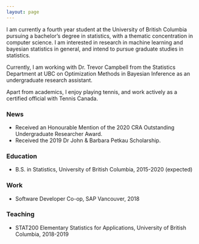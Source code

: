 ```yaml
---
layout: page
---
```


I am currently a fourth year student at the University of British Columbia pursuing a bachelor’s degree in statistics, with a thematic concentration in computer science. I am interested in research in machine learning and bayesian statistics in general, and intend to pursue graduate studies in statistics.

Currently, I am working with Dr. Trevor Campbell from the Statistics Department at UBC on Optimization Methods in Bayesian Inference as an undergraduate research assistant.

Apart from academics, I enjoy playing tennis, and work actively as a certified official with Tennis Canada.

### News
* Received an Honourable Mention of the 2020 CRA Outstanding Undergraduate Researcher Award.
* Received the 2019 Dr John & Barbara Petkau Scholarship.

### Education
* B.S. in Statistics, University of British Columbia, 2015-2020 (expected)

### Work
* Software Developer Co-op, SAP Vancouver, 2018

### Teaching
* STAT200 Elementary Statistics for Applications, University of British Columbia, 2018-2019